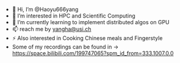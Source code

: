 - 👋 Hi, I’m @Haoyu666yang
- 👀 I’m interested in HPC and Scientific Computing
- 🌱 I’m currently learning to implement distributed algos on GPU
- 📫 reach me by yangha@usi.ch
- ⚡ Also interested in Cooking Chinese meals and Fingerstyle
- Some of my recordings can be found in -> https://space.bilibili.com/199747065?spm_id_from=333.1007.0.0

<!---
Haoyu666yang/Haoyu666yang is a ✨ special ✨ repository because its `README.md` (this file) appears on your GitHub profile.
You can click the Preview link to take a look at your changes.
--->
